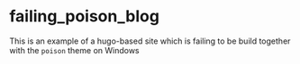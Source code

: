 # failing_poison_blog
This is an example of a hugo-based site which is failing to be build together with the `poison` theme on Windows
